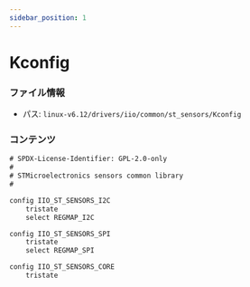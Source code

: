 ```yaml
---
sidebar_position: 1
---
```

# Kconfig

### ファイル情報

- パス: `linux-v6.12/drivers/iio/common/st_sensors/Kconfig`

### コンテンツ

```txt
# SPDX-License-Identifier: GPL-2.0-only
#
# STMicroelectronics sensors common library
#

config IIO_ST_SENSORS_I2C
	tristate
	select REGMAP_I2C

config IIO_ST_SENSORS_SPI
	tristate
	select REGMAP_SPI

config IIO_ST_SENSORS_CORE
	tristate

```
